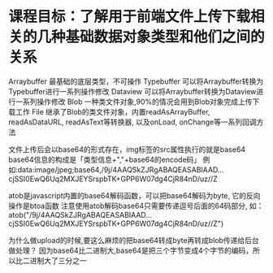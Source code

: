 # 课程目标：了解用于前端文件上传下载相关的几种基础数据对象类型和他们之间的关系
Arraybuffer 最基础的底层类型，不可操作
Typebuffer  可以将Arraybuffer转换为Typebuffer进行一系列操作修改
Dataview  可以将Arraybuffer转换为Dataview进行一系列操作修改
Blob  一种类文件对象,90%的情况会用到Blob对象完成上传下载工作
File  继承了Blob的类文件对象，内置readAsArrayBuffer, readAsDataURL, readAsText等转换器, 以及onLoad, onChange等一系列回调方法

文件上传后会以base64的形式存在，img标签的src属性执行的就是base64
base64信息的构成是「类型信息+","+base64的encode码」
例如:data:image/jpeg;base64,/9j/4AAQSkZJRgABAQEASABIAAD…cjSSI0EwQ6Uq2MXJEYSrspbTK+GPP6W07dg4CjR84nD/uz//Z

atob是javascript内置的base64解码函数，可以把base64解码为byte, 它的反向操作是btoa函数
注意使用atob解码base64只需要传递逗号后面的64码部分,
如：atob("/9j/4AAQSkZJRgABAQEASABIAAD…cjSSI0EwQ6Uq2MXJEYSrspbTK+GPP6W07dg4CjR84nD/uz//Z")

为什么做upload的时候,要这么麻烦的把base64转成byte再转成blob传递给后台做处理？
因为base64比二进制大,base64是把三个字节变成4个字节的编码，所以比二进制大了三分之一